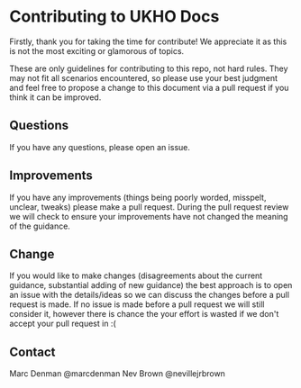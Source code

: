 # Contributing to UKHO Docs

Firstly, thank you for taking the time for contribute! We appreciate it as this is not the most exciting or glamorous of topics.

These are only guidelines for contributing to this repo, not hard rules. They may not fit all scenarios encountered, so please use your best judgment and feel free to propose a change to this document via a pull request if you think it can be improved.

## Questions

If you have any questions, please open an issue.

## Improvements

If you have any improvements (things being poorly worded, misspelt, unclear, tweaks) please make a pull request. During the pull request review we will check to ensure your improvements have not changed the meaning of the guidance.

## Change

If you would like to make changes (disagreements about the current guidance, substantial adding of new guidance) the best approach is to open an issue with the details/ideas so we can discuss the changes before a pull request is made. If no issue is made before a pull request we will still consider it, however there is chance the your effort is wasted if we don't accept your pull request in :(

## Contact

Marc Denman @marcdenman
Nev Brown @nevillejrbrown